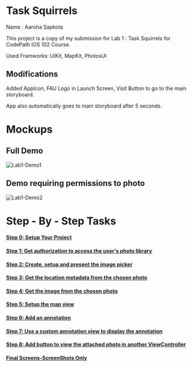 # Task Squirrels

Name :  Aaroha Sapkota


This project is a copy of my submission for Lab 1 : Task Squirrels for CodePath IOS 102 Course.


Used Framworks: UIKit, MapKit, PhotosUI

## Modifications
  Added AppIcon, FAU Logo in Launch Screen, Visit Button to go to the main storyboard.

  App also automatically goes to main storyboard after 5 seconds.
  
# Mockups
## Full Demo
![Lab1-Demo1](https://github.com/user-attachments/assets/3a3bc3a6-cdc1-4b0e-a98b-3f7401349155)
## Demo requiring permissions to photo
![Lab1-Demo2](https://github.com/user-attachments/assets/971b450e-66b5-43fc-9c94-d87901fdec78)



# Step - By - Step Tasks 


#### [Step 0: Setup Your Project](/StepByStepTasks.md#step-0-setup-your-project) 
#### [Step 1: Get authorization to access the user's photo library](/StepByStepTasks.md#step-1-get-authorization-to-access-the-users-photo-library) 
#### [Step 2: Create, setup and present the image picker](/StepByStepTasks.md#step-2-create-setup-and-present-the-image-picker) 
#### [Step 3: Get the location metadata from the chosen photo](/StepByStepTasks.md#step-3-get-the-location-metadata-from-the-chosen-photo) 
#### [Step 4: Get the image from the chosen photo](/StepByStepTasks.md#step-4-get-the-image-from-the-chosen-photo)
#### [Step 5: Setup the map view](/StepByStepTasks.md#step-5-setup-the-map-view)
#### [Step 6: Add an annotation](/StepByStepTasks.md#step-6-add-an-annotation)
#### [Step 7: Use a custom annotation view to display the annotation](/StepByStepTasks.md#step-7-use-a-custom-annotation-view-to-display-the-annotation)
#### [Step 8: Add button to view the attached photo in another ViewController](/StepByStepTasks.md#step-8-add-button-to-view-the-attached-photo-in-another-viewcontroller)
#### [Final Screens-ScreenShots Only](/StepByStepTasks.md#final-screens)


  

